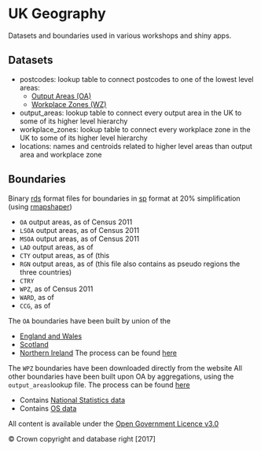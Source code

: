 # UK Geography

Datasets and boundaries used in various workshops and shiny apps.

## Datasets

  - postcodes: lookup table to connect postcodes to one of the lowest level areas:
    - [Output Areas (OA)](https://www.ons.gov.uk/methodology/geography/ukgeographies/censusgeography#output-area-oa)
    - [Workplace Zones (WZ)](https://www.ons.gov.uk/methodology/geography/ukgeographies/censusgeography#workplace-zone-wz)
  - output_areas: lookup table to connect every output area in the UK to some of its higher level hierarchy
  - workplace_zones: lookup table to connect every workplace zone in the UK to some of its higher level hierarchy
  - locations: names and centroids related to higher level areas than output area and workplace zone
  
## Boundaries
Binary [rds](https://www.rdocumentation.org/packages/base/versions/3.5.3/topics/readRDS) format files for boundaries in [sp]() format at 20% simplification (using [rmapshaper]())
  - `OA` output areas, as of Census 2011
  - `LSOA` output areas, as of Census 2011
  - `MSOA` output areas, as of Census 2011
  - `LAD` output areas, as of 
  - `CTY` output areas, as of (this 
  - `RGN` output areas, as of (this file also contains as pseudo regions the three countries)
  - `CTRY`
  - `WPZ`, as of Census 2011
  - `WARD`, as of
  - `CCG`, as of

The `OA` boundaries have been built by union of the 
  - [England and Wales](http://geoportal.statistics.gov.uk/datasets?q=COA%20Boundaries&sort_by=name)
  - [Scotland](ttp://www.nrscotland.gov.uk/statistics-and-data/geography/our-products/census-datasets/2011-census/2011-boundaries)
  - [Northern Ireland](ttps://www.nisra.gov.uk/publications/small-area-boundaries-gis-format)
The process can be found [here](https://github.com/lvalnegri/projects-geography_uk/blob/master/51-create_uk_boundaries.R)
 
The `WPZ` boundaries have been downloaded directly from the website
All other boundaries have been built upon OA by aggregations, using the `output_areas`lookup file. The process can be found [here]()


  - Contains [National Statistics data](https://www.ons.gov.uk/peoplepopulationandcommunity/elections/electoralregistration)
  - Contains [OS data](http://geoportal.statistics.gov.uk/)

All content is available under the [Open Government Licence v3.0](http://www.nationalarchives.gov.uk/doc/open-government-licence/version/3/)

&copy; Crown copyright and database right [2017]

